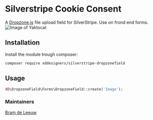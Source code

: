 # Silverstripe Cookie Consent
A [Dropzone.js](https://www.dropzonejs.com/) file upload field for SilverStripe. Use on frond end forms.
![Image of Yaktocat](https://github.com/xddesigners/silverstripe-dropzonefield/blob/master/preview.jpg)

## Installation
Install the module trough composer:
```bash
composer require xddesigners/silverstripe-dropzonefield
``` 

## Usage
```php
XD\DropzoneField\Forms\DropzoneField::create('Image');
```

### Maintainers 
[Bram de Leeuw](https://www.twitter.com/bramdeleeuw)
